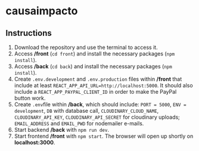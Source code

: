 # causaimpacto

## Instructions

1. Download the repository and use the terminal to access it.
1. Access **/front** (`cd front`) and install the necessary packages (`npm install`).
1. Access **/back** (`cd back`) and install the necessary packages (`npm install`).
1. Create `.env.development` and `.env.production` files within **/front** that include at least `REACT_APP_API_URL=http://localhost:5000`. It should also include a `REACT_APP_PAYPAL_CLIENT_ID` in order to make the PayPal button work.
1. Create `.env`file within **/back**, which should include: `PORT = 5000`, `ENV = development`, `DB` with database call, `CLOUDINARY_CLOUD_NAME`, `CLOUDINARY_API_KEY`, `CLOUDINARY_API_SECRET` for cloudinary uploads;  `EMAIL_ADDRESS` and `EMAIL_PWD` for nodemailer e-mails.
1. Start backend **/back** with `npm run dev`.
1. Start frontend **/front** with `npm start`. The browser will open up shortly on **localhost:3000**.
